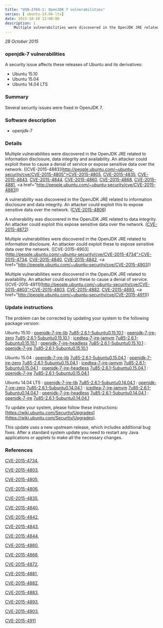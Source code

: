 ```yaml
---
title: "USN-2784-1: OpenJDK 7 vulnerabilities"
series: [ ubuntu-14.04-lts]
date: 2015-10-28 12:00:00
description: |
    Multiple vulnerabilities were discovered in the OpenJDK JRE related to information disclosure, data integrity and availability. An attacker could exploit these to cause a denial of service or expose sensitive data over the network. ([CVE-2015-4883](http://people.ubuntu.com/~ubuntu-security/cve/CVE-2015-4805">CVE-2015-4805</a>, <a href="http://people.ubuntu.com/~ubuntu-security/cve/CVE-2015-4835">CVE-2015-4835</a>, <a href="http://people.ubuntu.com/~ubuntu-security/cve/CVE-2015-4843">CVE-2015-4843</a>, <a href="http://people.ubuntu.com/~ubuntu-security/cve/CVE-2015-4844">CVE-2015-4844</a>, <a href="http://people.ubuntu.com/~ubuntu-security/cve/CVE-2015-4860">CVE-2015-4860</a>, <a href="http://people.ubuntu.com/~ubuntu-security/cve/CVE-2015-4868">CVE-2015-4868</a>, <a href="http://people.ubuntu.com/~ubuntu-security/cve/CVE-2015-4881">CVE-2015-4881</a>, <a href="http://people.ubuntu.com/~ubuntu-security/cve/CVE-2015-4883))
--- 
```

 
 

*28 October 2015*

### openjdk-7 vulnerabilities

A security issue affects these releases of Ubuntu and its derivatives:

* Ubuntu 15.10
* Ubuntu 15.04
* Ubuntu 14.04 LTS

### Summary

Several security issues were fixed in OpenJDK 7. 

### Software description

* openjdk-7 

### Details

Multiple vulnerabilities were discovered in the OpenJDK JRE related to information disclosure, data integrity and availability. An attacker could exploit these to cause a denial of service or expose sensitive data over the network. ([CVE-2015-4883](http://people.ubuntu.com/~ubuntu-security/cve/CVE-2015-4805">CVE-2015-4805</a>, <a href="http://people.ubuntu.com/~ubuntu-security/cve/CVE-2015-4835">CVE-2015-4835</a>, <a href="http://people.ubuntu.com/~ubuntu-security/cve/CVE-2015-4843">CVE-2015-4843</a>, <a href="http://people.ubuntu.com/~ubuntu-security/cve/CVE-2015-4844">CVE-2015-4844</a>, <a href="http://people.ubuntu.com/~ubuntu-security/cve/CVE-2015-4860">CVE-2015-4860</a>, <a href="http://people.ubuntu.com/~ubuntu-security/cve/CVE-2015-4868">CVE-2015-4868</a>, <a href="http://people.ubuntu.com/~ubuntu-security/cve/CVE-2015-4881">CVE-2015-4881</a>, <a href="http://people.ubuntu.com/~ubuntu-security/cve/CVE-2015-4883))

A vulnerability was discovered in the OpenJDK JRE related to information disclosure and data integrity. An attacker could exploit this to expose sensitive data over the network. ([CVE-2015-4806](http://people.ubuntu.com/~ubuntu-security/cve/CVE-2015-4806))

A vulnerability was discovered in the OpenJDK JRE related to data integrity. An attacker could exploit this expose sensitive data over the network. ([CVE-2015-4872](http://people.ubuntu.com/~ubuntu-security/cve/CVE-2015-4872))

Multiple vulnerabilities were discovered in the OpenJDK JRE related to information disclosure. An attacker could exploit these to expose sensitive data over the network. ([CVE-2015-4903](http://people.ubuntu.com/~ubuntu-security/cve/CVE-2015-4734">CVE-2015-4734</a>, <a href="http://people.ubuntu.com/~ubuntu-security/cve/CVE-2015-4840">CVE-2015-4840</a>, <a href="http://people.ubuntu.com/~ubuntu-security/cve/CVE-2015-4842">CVE-2015-4842</a>, <a href="http://people.ubuntu.com/~ubuntu-security/cve/CVE-2015-4903))

Multiple vulnerabilities were discovered in the OpenJDK JRE related to availability. An attacker could exploit these to cause a denial of service. ([CVE-2015-4911](http://people.ubuntu.com/~ubuntu-security/cve/CVE-2015-4803">CVE-2015-4803</a>, <a href="http://people.ubuntu.com/~ubuntu-security/cve/CVE-2015-4882">CVE-2015-4882</a>, <a href="http://people.ubuntu.com/~ubuntu-security/cve/CVE-2015-4893">CVE-2015-4893</a>, <a href="http://people.ubuntu.com/~ubuntu-security/cve/CVE-2015-4911)) 

### Update instructions

The problem can be corrected by updating your system to the following package version:

Ubuntu 15.10
 : [openjdk-7-jre-lib](https://launchpad.net/ubuntu/+source/openjdk-7) <span> [7u85-2.6.1-5ubuntu0.15.10.1](https://launchpad.net/ubuntu/+source/openjdk-7/7u85-2.6.1-5ubuntu0.15.10.1) </span> 
 : [openjdk-7-jre-zero](https://launchpad.net/ubuntu/+source/openjdk-7) <span> [7u85-2.6.1-5ubuntu0.15.10.1](https://launchpad.net/ubuntu/+source/openjdk-7/7u85-2.6.1-5ubuntu0.15.10.1) </span> 
 : [icedtea-7-jre-jamvm](https://launchpad.net/ubuntu/+source/openjdk-7) <span> [7u85-2.6.1-5ubuntu0.15.10.1](https://launchpad.net/ubuntu/+source/openjdk-7/7u85-2.6.1-5ubuntu0.15.10.1) </span> 
 : [openjdk-7-jre-headless](https://launchpad.net/ubuntu/+source/openjdk-7) <span> [7u85-2.6.1-5ubuntu0.15.10.1](https://launchpad.net/ubuntu/+source/openjdk-7/7u85-2.6.1-5ubuntu0.15.10.1) </span> 
 : [openjdk-7-jre](https://launchpad.net/ubuntu/+source/openjdk-7) <span> [7u85-2.6.1-5ubuntu0.15.10.1](https://launchpad.net/ubuntu/+source/openjdk-7/7u85-2.6.1-5ubuntu0.15.10.1) </span> 

Ubuntu 15.04
 : [openjdk-7-jre-lib](https://launchpad.net/ubuntu/+source/openjdk-7) <span> [7u85-2.6.1-5ubuntu0.15.04.1](https://launchpad.net/ubuntu/+source/openjdk-7/7u85-2.6.1-5ubuntu0.15.04.1) </span> 
 : [openjdk-7-jre-zero](https://launchpad.net/ubuntu/+source/openjdk-7) <span> [7u85-2.6.1-5ubuntu0.15.04.1](https://launchpad.net/ubuntu/+source/openjdk-7/7u85-2.6.1-5ubuntu0.15.04.1) </span> 
 : [icedtea-7-jre-jamvm](https://launchpad.net/ubuntu/+source/openjdk-7) <span> [7u85-2.6.1-5ubuntu0.15.04.1](https://launchpad.net/ubuntu/+source/openjdk-7/7u85-2.6.1-5ubuntu0.15.04.1) </span> 
 : [openjdk-7-jre-headless](https://launchpad.net/ubuntu/+source/openjdk-7) <span> [7u85-2.6.1-5ubuntu0.15.04.1](https://launchpad.net/ubuntu/+source/openjdk-7/7u85-2.6.1-5ubuntu0.15.04.1) </span> 
 : [openjdk-7-jre](https://launchpad.net/ubuntu/+source/openjdk-7) <span> [7u85-2.6.1-5ubuntu0.15.04.1](https://launchpad.net/ubuntu/+source/openjdk-7/7u85-2.6.1-5ubuntu0.15.04.1) </span> 

Ubuntu 14.04 LTS
 : [openjdk-7-jre-lib](https://launchpad.net/ubuntu/+source/openjdk-7) <span> [7u85-2.6.1-5ubuntu0.14.04.1](https://launchpad.net/ubuntu/+source/openjdk-7/7u85-2.6.1-5ubuntu0.14.04.1) </span> 
 : [openjdk-7-jre-zero](https://launchpad.net/ubuntu/+source/openjdk-7) <span> [7u85-2.6.1-5ubuntu0.14.04.1](https://launchpad.net/ubuntu/+source/openjdk-7/7u85-2.6.1-5ubuntu0.14.04.1) </span> 
 : [icedtea-7-jre-jamvm](https://launchpad.net/ubuntu/+source/openjdk-7) <span> [7u85-2.6.1-5ubuntu0.14.04.1](https://launchpad.net/ubuntu/+source/openjdk-7/7u85-2.6.1-5ubuntu0.14.04.1) </span> 
 : [openjdk-7-jre-headless](https://launchpad.net/ubuntu/+source/openjdk-7) <span> [7u85-2.6.1-5ubuntu0.14.04.1](https://launchpad.net/ubuntu/+source/openjdk-7/7u85-2.6.1-5ubuntu0.14.04.1) </span> 
 : [openjdk-7-jre](https://launchpad.net/ubuntu/+source/openjdk-7) <span> [7u85-2.6.1-5ubuntu0.14.04.1](https://launchpad.net/ubuntu/+source/openjdk-7/7u85-2.6.1-5ubuntu0.14.04.1) </span> 

To update your system, please follow these instructions: [https://wiki.ubuntu.com/Security/Upgrades](https://wiki.ubuntu.com/Security/Upgrades).

This update uses a new upstream release, which includes additional bug fixes. After a standard system update you need to restart any Java applications or applets to make all the necessary changes. 

### References

 
 [CVE-2015-4734](http://people.ubuntu.com/~ubuntu-security/cve/CVE-2015-4734), 

 [CVE-2015-4803](http://people.ubuntu.com/~ubuntu-security/cve/CVE-2015-4803), 

 [CVE-2015-4805](http://people.ubuntu.com/~ubuntu-security/cve/CVE-2015-4805), 

 [CVE-2015-4806](http://people.ubuntu.com/~ubuntu-security/cve/CVE-2015-4806), 

 [CVE-2015-4835](http://people.ubuntu.com/~ubuntu-security/cve/CVE-2015-4835), 

 [CVE-2015-4840](http://people.ubuntu.com/~ubuntu-security/cve/CVE-2015-4840), 

 [CVE-2015-4842](http://people.ubuntu.com/~ubuntu-security/cve/CVE-2015-4842), 

 [CVE-2015-4843](http://people.ubuntu.com/~ubuntu-security/cve/CVE-2015-4843), 

 [CVE-2015-4844](http://people.ubuntu.com/~ubuntu-security/cve/CVE-2015-4844), 

 [CVE-2015-4860](http://people.ubuntu.com/~ubuntu-security/cve/CVE-2015-4860), 

 [CVE-2015-4868](http://people.ubuntu.com/~ubuntu-security/cve/CVE-2015-4868), 

 [CVE-2015-4872](http://people.ubuntu.com/~ubuntu-security/cve/CVE-2015-4872), 

 [CVE-2015-4881](http://people.ubuntu.com/~ubuntu-security/cve/CVE-2015-4881), 

 [CVE-2015-4882](http://people.ubuntu.com/~ubuntu-security/cve/CVE-2015-4882), 

 [CVE-2015-4883](http://people.ubuntu.com/~ubuntu-security/cve/CVE-2015-4883), 

 [CVE-2015-4893](http://people.ubuntu.com/~ubuntu-security/cve/CVE-2015-4893), 

 [CVE-2015-4903](http://people.ubuntu.com/~ubuntu-security/cve/CVE-2015-4903), 

 [CVE-2015-4911](http://people.ubuntu.com/~ubuntu-security/cve/CVE-2015-4911)
 

